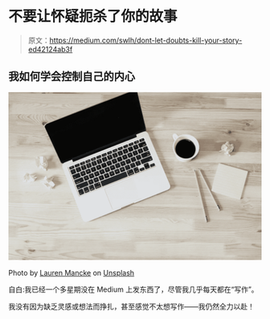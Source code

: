 # 不要让怀疑扼杀了你的故事

> 原文：<https://medium.com/swlh/dont-let-doubts-kill-your-story-ed42124ab3f>

## 我如何学会控制自己的内心

![](img/01fd3036dc0bc0f5327288693f1ae838.png)

Photo by [Lauren Mancke](https://unsplash.com/@laurenmancke?utm_source=unsplash&utm_medium=referral&utm_content=creditCopyText) on [Unsplash](https://unsplash.com/?utm_source=unsplash&utm_medium=referral&utm_content=creditCopyText)

自白:我已经一个多星期没在 Medium 上发东西了，尽管我几乎每天都在“写作”。

我没有因为缺乏灵感或想法而挣扎，甚至感觉不太想写作——我仍然全力以赴！